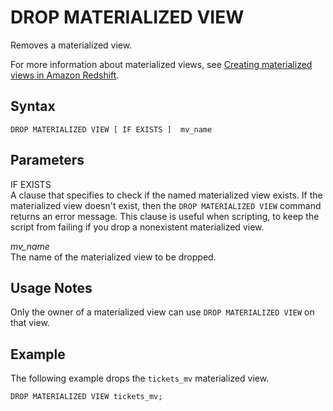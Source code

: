 # DROP MATERIALIZED VIEW<a name="materialized-view-drop-sql-command"></a>

Removes a materialized view\.

For more information about materialized views, see [Creating materialized views in Amazon Redshift](materialized-view-overview.md)\.

## Syntax<a name="mv_DROP_MATERIALIZED_VIEW-synopsis"></a>

```
DROP MATERIALIZED VIEW [ IF EXISTS ]  mv_name
```

## Parameters<a name="mv_DROP_MATERIALIZED_VIEW-parameters"></a>

IF EXISTS  
A clause that specifies to check if the named materialized view exists\. If the materialized view doesn't exist, then the `DROP MATERIALIZED VIEW` command returns an error message\. This clause is useful when scripting, to keep the script from failing if you drop a nonexistent materialized view\.

*mv\_name*  
The name of the materialized view to be dropped\.

## Usage Notes<a name="mv_DROP_MATERIALIZED_VIEW-usage"></a>

Only the owner of a materialized view can use `DROP MATERIALIZED VIEW` on that view\.

## Example<a name="mv_DROP_MATERIALIZED_VIEW-examples"></a>

The following example drops the `tickets_mv` materialized view\.

```
DROP MATERIALIZED VIEW tickets_mv;
```